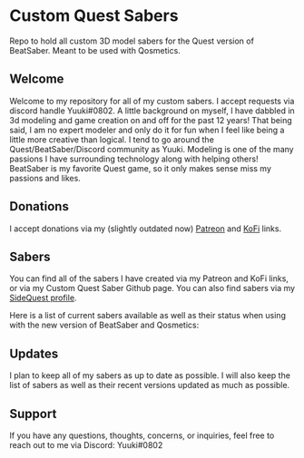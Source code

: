 # Custom Quest Sabers
Repo to hold all custom 3D model sabers for the Quest version of BeatSaber. Meant to be used with Qosmetics.

## Welcome

Welcome to my repository for all of my custom sabers. I accept requests via discord handle Yuuki#0802. A little background on myself, I have dabbled in 3d modeling and game creation on and off for the past 12 years! That being said, I am no expert modeler and only do it for fun when I feel like being a little more creative than logical. I tend to go around the Quest/BeatSaber/Discord community as Yuuki. Modeling is one of the many passions I have surrounding technology along with helping others! BeatSaber is my favorite Quest game, so it only makes sense miss my passions and likes.

## Donations

I accept donations via my (slightly outdated now) [Patreon](https://www.patreon.com/join/yuukisaves) and [KoFi](https://ko-fi.com/supportyuuki) links. 

## Sabers

You can find all of the sabers I have created via my Patreon and KoFi links, or via my Custom Quest Saber Github page. You can also find sabers via my [SideQuest profile]().

Here is a list of current sabers available as well as their status when using with the new version of BeatSaber and Qosmetics:


## Updates

I plan to keep all of my sabers as up to date as possible. I will also keep the list of sabers as well as their recent versions updated as much as possible.

## Support

If you have any questions, thoughts, concerns, or inquiries, feel free to reach out to me via Discord: Yuuki#0802
